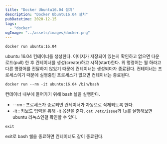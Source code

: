 ```yaml
---
title: "Docker Ubuntu16.04 설치"
description: "Docker Ubuntu16.04 설치"
pubDatetime: 2020-12-15
tags:
  - "docker"
ogImage: "../assets/images/docker.png"
---
```


```
docker run ubuntu:16.04
```

ubuntu 16.04 컨테이너를 생성한다.
이미지가 저장되어 있는지 확인하고 없으면 다운로드(pull) 한 후 컨테이너를 생성(create)하고 시작(start)한다.
위 명령어는 뭘 하라고 다른 명령어를 전달하지 않았기 때문에 컨테이너는 생성되마자 종료된다.
컨테이너는 프로세스이기 때문에 실행중인 프로세스가 없으면 컨테이너는 종료된다.

```
docker run --rm -it ubuntu:16.04 /bin/bash
```

컨테이너 내부에 들어가기 위해 bash 쉘을 실행한다.

- --rm : 프로세스가 종료되면 컨테이너가 자동으로 삭제되도록 한다.
- -it : 키보드 입력을 위해 -it 옵션을 준다.
  `cat /etc/issue`와 `ls`를 실행해보면 ubuntu 리눅스인걸 확인할 수 있다.

```
exit
```

exit로 bash 쉘을 종료하면 컨테이너도 같이 종료된다.
